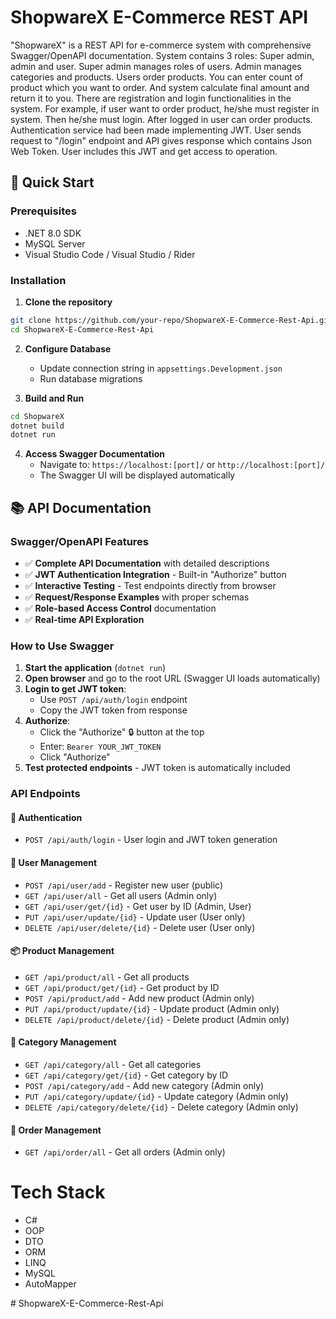 <div>
  <h1>
    ShopwareX E-Commerce REST API
  </h1>
</div>

<div>
  <p>
    "ShopwareX" is a REST API for e-commerce system with comprehensive Swagger/OpenAPI documentation. System contains 3 roles: Super admin, admin and user. Super admin manages roles of users. Admin manages categories and products. Users order products. You can enter count of product which you want to order. And system calculate final amount and return it to you. There are registration and login functionalities in the system. For example, if user want to order product, he/she must register in system. Then he/she must login. After logged in user can order products. Authentication service had been made implementing JWT. User sends request to "/login" endpoint and API gives response which contains Json Web Token. User includes this JWT and get access to operation.
  </p>
</div>

## 🚀 Quick Start

### Prerequisites

- .NET 8.0 SDK
- MySQL Server
- Visual Studio Code / Visual Studio / Rider

### Installation

1. **Clone the repository**

```bash
git clone https://github.com/your-repo/ShopwareX-E-Commerce-Rest-Api.git
cd ShopwareX-E-Commerce-Rest-Api
```

2. **Configure Database**

   - Update connection string in `appsettings.Development.json`
   - Run database migrations

3. **Build and Run**

```bash
cd ShopwareX
dotnet build
dotnet run
```

4. **Access Swagger Documentation**
   - Navigate to: `https://localhost:[port]/` or `http://localhost:[port]/`
   - The Swagger UI will be displayed automatically

## 📚 API Documentation

### Swagger/OpenAPI Features

- ✅ **Complete API Documentation** with detailed descriptions
- ✅ **JWT Authentication Integration** - Built-in "Authorize" button
- ✅ **Interactive Testing** - Test endpoints directly from browser
- ✅ **Request/Response Examples** with proper schemas
- ✅ **Role-based Access Control** documentation
- ✅ **Real-time API Exploration**

### How to Use Swagger

1. **Start the application** (`dotnet run`)
2. **Open browser** and go to the root URL (Swagger UI loads automatically)
3. **Login to get JWT token**:
   - Use `POST /api/auth/login` endpoint
   - Copy the JWT token from response
4. **Authorize**:
   - Click the "Authorize" 🔒 button at the top
   - Enter: `Bearer YOUR_JWT_TOKEN`
   - Click "Authorize"
5. **Test protected endpoints** - JWT token is automatically included

### API Endpoints

#### 🔐 Authentication

- `POST /api/auth/login` - User login and JWT token generation

#### 👥 User Management

- `POST /api/user/add` - Register new user (public)
- `GET /api/user/all` - Get all users (Admin only)
- `GET /api/user/get/{id}` - Get user by ID (Admin, User)
- `PUT /api/user/update/{id}` - Update user (User only)
- `DELETE /api/user/delete/{id}` - Delete user (User only)

#### 📦 Product Management

- `GET /api/product/all` - Get all products
- `GET /api/product/get/{id}` - Get product by ID
- `POST /api/product/add` - Add new product (Admin only)
- `PUT /api/product/update/{id}` - Update product (Admin only)
- `DELETE /api/product/delete/{id}` - Delete product (Admin only)

#### 📂 Category Management

- `GET /api/category/all` - Get all categories
- `GET /api/category/get/{id}` - Get category by ID
- `POST /api/category/add` - Add new category (Admin only)
- `PUT /api/category/update/{id}` - Update category (Admin only)
- `DELETE /api/category/delete/{id}` - Delete category (Admin only)

#### 🛒 Order Management

- `GET /api/order/all` - Get all orders (Admin only)
<div>
  <h1>
    Tech Stack
  </h1>
</div>

<div>
  <ul>
    <li>C#</li>
    <li>OOP</li>
    <li>DTO</li>
    <li>ORM</li>
    <li>LINQ</li>
    <li>MySQL</li>
    <li>AutoMapper</li>
  </ul>
</div>
# ShopwareX-E-Commerce-Rest-Api
